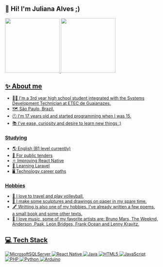 ## 🙋 Hi! I'm Juliana Alves ;)

<div>
<a href="https://github.com/juliana15paak">
<img loading="lazy" height="180em" src="https://github-readme-stats.vercel.app/api/top-langs/?username=juliana15paak&layout=compact&langs_count=7&theme=jolly"/> <img loading="lazy" height="180em" src="https://github-readme-stats.vercel.app/api?username=juliana15paak&show_icons=true&theme=jolly&include_all_commits=true&count_private=true"/>
</div>
  
## ✨ About me
- 👩‍🎓 I'm a 3rd year high school student integrated with the Systems Development Technician at ETEC de Guaianazes.
- 🗺️ São Paulo, Brazil.
- 🕙 I'm 17 years old and started programming when I was 15.
- 📚 I've ease, curiosity and desire to learn new things :)

### Studying
- 🌎 English (B1 level currently)
- 📑 For public tenders
- ⚛️ Improving React Native
- 🌟 Learning Laravel
- 🖥️ Technology career paths

### Hobbies
- 🌴 I love to travel and play volleyball.
- 🎨 I make some sculptures and drawings on paper in my spare time.
- 🖋️ Writting is also one of my hobbies. I've already written a few poems, a small book and some other texts.
- 🎵 I love music, some of my favorite artists are: Bruno Mars, The Weeknd, Anderson .Paak, Leon Bridges, Frank Ocean and Lenny Kravitz.

## 💻 Tech Stack
![MicrosoftSQLServer](https://img.shields.io/badge/Microsoft%20SQL%20Server-CC2927?style=for-the-badge&logo=microsoft%20sql%20server&logoColor=white) ![React Native](https://img.shields.io/badge/react_native-%2320232a.svg?style=for-the-badge&logo=react&logoColor=%2361DAFB) ![Java](https://img.shields.io/badge/java-%23ED8B00.svg?style=for-the-badge&logo=openjdk&logoColor=white) ![HTML5](https://img.shields.io/badge/html5-%23E34F26.svg?style=for-the-badge&logo=html5&logoColor=white)  ![JavaScript](https://img.shields.io/badge/javascript-%23323330.svg?style=for-the-badge&logo=javascript&logoColor=%23F7DF1E) ![PHP](https://img.shields.io/badge/php-%23777BB4.svg?style=for-the-badge&logo=php&logoColor=white) ![Python](https://img.shields.io/badge/python-3670A0?style=for-the-badge&logo=python&logoColor=ffdd54) ![Arduino](https://img.shields.io/badge/-Arduino-00979D?style=for-the-badge&logo=Arduino&logoColor=white) 
